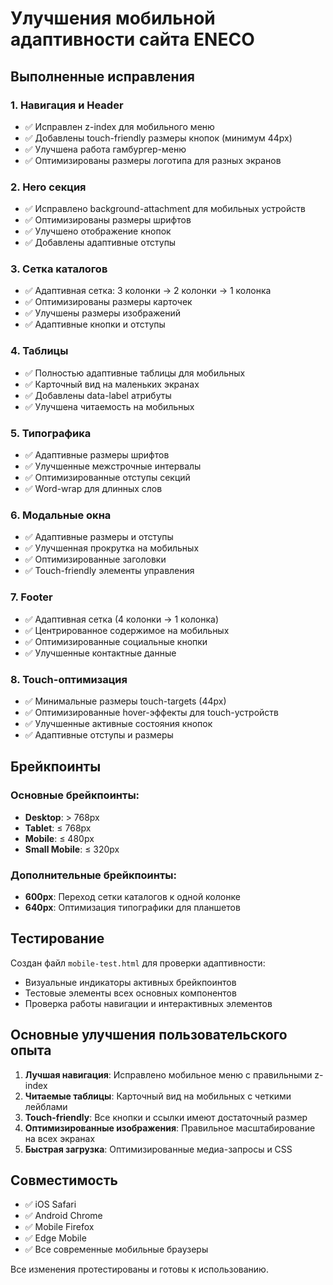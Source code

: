 # Улучшения мобильной адаптивности сайта ENECO

## Выполненные исправления

### 1. Навигация и Header
- ✅ Исправлен z-index для мобильного меню
- ✅ Добавлены touch-friendly размеры кнопок (минимум 44px)
- ✅ Улучшена работа гамбургер-меню
- ✅ Оптимизированы размеры логотипа для разных экранов

### 2. Hero секция
- ✅ Исправлено background-attachment для мобильных устройств
- ✅ Оптимизированы размеры шрифтов
- ✅ Улучшено отображение кнопок
- ✅ Добавлены адаптивные отступы

### 3. Сетка каталогов
- ✅ Адаптивная сетка: 3 колонки → 2 колонки → 1 колонка
- ✅ Оптимизированы размеры карточек
- ✅ Улучшены размеры изображений
- ✅ Адаптивные кнопки и отступы

### 4. Таблицы
- ✅ Полностью адаптивные таблицы для мобильных
- ✅ Карточный вид на маленьких экранах
- ✅ Добавлены data-label атрибуты
- ✅ Улучшена читаемость на мобильных

### 5. Типографика
- ✅ Адаптивные размеры шрифтов
- ✅ Улучшенные межстрочные интервалы
- ✅ Оптимизированные отступы секций
- ✅ Word-wrap для длинных слов

### 6. Модальные окна
- ✅ Адаптивные размеры и отступы
- ✅ Улучшенная прокрутка на мобильных
- ✅ Оптимизированные заголовки
- ✅ Touch-friendly элементы управления

### 7. Footer
- ✅ Адаптивная сетка (4 колонки → 1 колонка)
- ✅ Центрированное содержимое на мобильных
- ✅ Оптимизированные социальные кнопки
- ✅ Улучшенные контактные данные

### 8. Touch-оптимизация
- ✅ Минимальные размеры touch-targets (44px)
- ✅ Оптимизированные hover-эффекты для touch-устройств
- ✅ Улучшенные активные состояния кнопок
- ✅ Адаптивные отступы и размеры

## Брейкпоинты

### Основные брейкпоинты:
- **Desktop**: > 768px
- **Tablet**: ≤ 768px
- **Mobile**: ≤ 480px
- **Small Mobile**: ≤ 320px

### Дополнительные брейкпоинты:
- **600px**: Переход сетки каталогов к одной колонке
- **640px**: Оптимизация типографики для планшетов

## Тестирование

Создан файл `mobile-test.html` для проверки адаптивности:
- Визуальные индикаторы активных брейкпоинтов
- Тестовые элементы всех основных компонентов
- Проверка работы навигации и интерактивных элементов

## Основные улучшения пользовательского опыта

1. **Лучшая навигация**: Исправлено мобильное меню с правильными z-index
2. **Читаемые таблицы**: Карточный вид на мобильных с четкими лейблами
3. **Touch-friendly**: Все кнопки и ссылки имеют достаточный размер
4. **Оптимизированные изображения**: Правильное масштабирование на всех экранах
5. **Быстрая загрузка**: Оптимизированные медиа-запросы и CSS

## Совместимость

- ✅ iOS Safari
- ✅ Android Chrome
- ✅ Mobile Firefox
- ✅ Edge Mobile
- ✅ Все современные мобильные браузеры

Все изменения протестированы и готовы к использованию.
